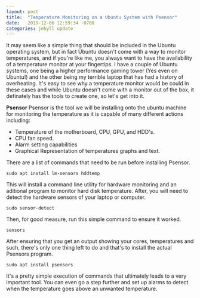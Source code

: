 ```yaml
---
layout: post
title:  "Temperature Monitoring on a Ubuntu System with Psensor"
date:   2019-12-06 12:59:34 -0700
categories: jekyll update
---
```


It may seem like a simple thing that should be included in the Ubuntu operating system, but in fact Ubuntu doesn't come with a way to monitor temperatures, and if you're like me, you always
want to have the availability of a temperature monitor at your fingertips.  I have a couple of Ubuntu systems, one being a higher performance gaming tower (Yes even on Ubuntu!) and the other being my 
terrible laptop that has had a history of overheating.  It's easy to see why a temperature monitor would be could in these cases and while Ubuntu doesn't come with a monitor out of the box, it definately
has the tools to create one, so let's get into it.

**Psensor**
Psensor is the tool we will be installing onto the ubuntu machine for monitoring the temperature as it is capable of many different actions including:
- Temperature of the motherboard, CPU, GPU, and HDD's.
- CPU fan speed.
- Alarm setting capabilities
- Graphical Representation of temperatures graphs and text.

There are a list of commands that need to be run before installing Psensor.
```
sudo apt install lm-sensors hddtemp
```
This will install a command line utility for hardware monitoring and an aditional program to monitor hard disk temperature.  After, you will need to
detect the hardware sensors of your laptop or computer.
```
sudo sensor-detect
```
Then, for good measure, run this simple command to ensure it worked.
```
sensors
```
After ensuring that you get an output showing your cores, temperatures and such, there's only one thing left to do and that's to install the actual Psensors program.
```
sudo apt install psensors
```
It's a pretty simple execution of commands that ultimately leads to a very important tool.  You can even go a step further and set up alarms to detect when the temperature goes above an unwanted temperature.